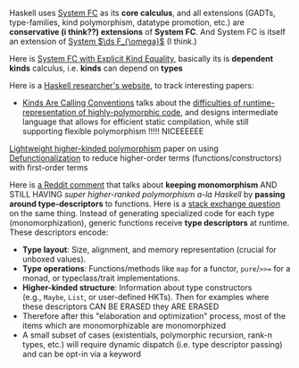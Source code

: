 Haskell uses [System FC](https://www.microsoft.com/en-us/research/wp-content/uploads/2007/01/tldi22-sulzmann-with-appendix.pdf) as its **core calculus**, and all extensions (GADTs, type-families, kind polymorphism, datatype promotion, etc.) are **conservative (i think??) extensions** of **System FC**. And System FC is itself an extension of [System $\ds F_{\omega}$](https://en.wikipedia.org/wiki/System_F#System_F%CF%89) (I think.)

Here is [System FC with Explicit Kind Equality](https://www.cis.upenn.edu/~sweirich/nokinds-extended.pdf), basically its is **dependent kinds** calculus, i.e. **kinds** can depend on **types**

Here is a [Haskell researcher's website](https://richarde.dev/pubs.html), to track interesting papers:
- [Kinds Are Calling Conventions](https://richarde.dev/papers/2020/kinds-are-cc/kinds-are-cc.pdf) talks about the <u>difficulties of runtime-representation of highly-polymorphic code</u>, and designs intermediate language that allows for efficient static compilation, while still supporting flexible polymorphism !!!!! NICEEEEEE

[Lightweight higher-kinded polymorphism](https://www.cl.cam.ac.uk/~jdy22/papers/lightweight-higher-kinded-polymorphism.pdf) paper on using [Defunctionalization](https://en.wikipedia.org/wiki/Defunctionalization) to reduce higher-order terms (functions/constructors) with first-order terms

Here is [a Reddit comment](https://www.reddit.com/r/haskell/comments/29onpf/comment/cioauo4/?utm_source=share&utm_medium=web3x&utm_name=web3xcss&utm_term=1&utm_content=share_button) that talks about **keeping monomorphism** AND STILL HAVING *super higher-ranked polymorphism a-la Haskell* by **passing around type-descriptors** to functions. Here is a [stack exchange question](https://cstheory.stackexchange.com/questions/37523/higher-rank-polymorphism-over-unboxed-types) on the same thing. Instead of generating specialized code for each type (monomorphization), generic functions receive **type descriptors** at runtime. These descriptors encode:
- **Type layout**: Size, alignment, and memory representation (crucial for unboxed values).
- **Type operations**: Functions/methods like `map` for a functor, `pure`/`>>=` for a monad, or typeclass/trait implementations.
- **Higher-kinded structure**: Information about type constructors (e.g., `Maybe`, `List`, or user-defined HKTs).
Then for examples where these descriptors CAN BE ERASED they ARE ERASED
- Therefore after this "elaboration and optimization" process, most of the items which are monomorphizable are monomorphized
- A small subset of cases (existentials, polymorphic recursion, rank-n types, etc.) will require dynamic dispatch (i.e. type descriptor passing) and can be opt-in via a keyword

